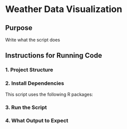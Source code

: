 # Weather Data Visualization

## Purpose
Write what the script does

## Instructions for Running Code

### 1. Project Structure


### 2. Install Dependencies
This script uses the following R packages:

### 3. Run the Script

### 4. What Output to Expect

